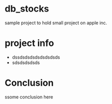 # db_stocks
sample project to hold small project on apple inc.

# project info
- dssdsdsdsdsdsdsdsds
- sdsdsdsdsds

# Conclusion
ssome conclusion here
